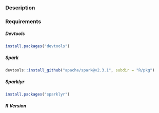 ### Description

### Requirements

##### Devtools

```R
install.packages("devtools")
``` 

##### Spark
```R
devtools::install_github("apache/spark@v2.3.1", subdir = "R/pkg")
``` 

##### Sparklyr
```R
install.packages("sparklyr")
```
##### R Version